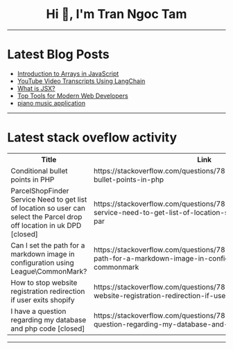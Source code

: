 <h1 align="center">Hi 👋, I'm Tran Ngoc Tam</h1>

---

# Latest Blog Posts 
<!-- BLOG-POST-LIST:START -->
- [Introduction to Arrays in JavaScript](https://dev.to/huericnan/introduction-to-arrays-in-javascript-599h)
- [YouTube Video Transcripts Using LangChain](https://dev.to/samagra07/youtube-video-transcripts-using-langchain-25g4)
- [What is JSX?](https://dev.to/ark7/what-is-jsx-5f60)
- [Top Tools for Modern Web Developers](https://dev.to/buildwebcrumbs/top-tools-for-modern-web-developers-1ba3)
- [piano music application](https://dev.to/hussein09/piano-music-application-505)
<!-- BLOG-POST-LIST:END -->

---

# Latest stack oveflow activity
<table>
  <tr><th>Title</th><th>Link</th></tr>
  <!-- STACKOVERFLOW:START --><tr><td>Conditional bullet points in PHP</td><td>https://stackoverflow.com/questions/78570687/conditional-bullet-points-in-php</td></tr><tr><td>ParcelShopFinder Service Need to get list of location so user can select the Parcel drop off location in uk DPD [closed]</td><td>https://stackoverflow.com/questions/78570662/parcelshopfinder-service-need-to-get-list-of-location-so-user-can-select-the-par</td></tr><tr><td>Can I set the path for a markdown image in configuration using League\CommonMark?</td><td>https://stackoverflow.com/questions/78570632/can-i-set-the-path-for-a-markdown-image-in-configuration-using-league-commonmark</td></tr><tr><td>How to stop website registration redirection if user exits shopify</td><td>https://stackoverflow.com/questions/78570623/how-to-stop-website-registration-redirection-if-user-exits-shopify</td></tr><tr><td>I have a question regarding my database and php code [closed]</td><td>https://stackoverflow.com/questions/78570572/i-have-a-question-regarding-my-database-and-php-code</td></tr><!-- STACKOVERFLOW:END -->
</table>

---


